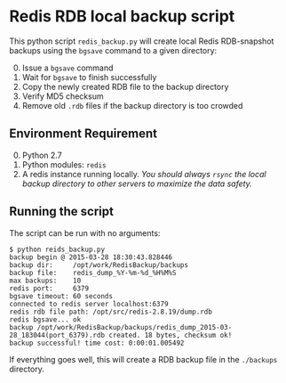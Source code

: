 # Redis RDB local backup script
This python script `redis_backup.py` will create local Redis RDB-snapshot backups using the `bgsave` command to a given directory:

0. Issue a `bgsave` command
1. Wait for `bgsave` to finish successfully
2. Copy the newly created RDB file to the backup directory
3. Verify MD5 checksum
4. Remove old `.rdb` files if the backup directory is too crowded

## Environment Requirement

0. Python 2.7
1. Python modules: `redis`
2. A redis instance running locally. *You should always `rsync` the local backup directory to other servers to maximize the data safety.*

## Running the script
The script can be run with no arguments:

	$ python reids_backup.py
	backup begin @ 2015-03-28 18:30:43.828446
	backup dir:    	/opt/work/RedisBackup/backups
	backup file:   	redis_dump_%Y-%m-%d_%H%M%S
	max backups:   	10
	redis port:    	6379
	bgsave timeout:	60 seconds
	connected to redis server localhost:6379
	redis rdb file path: /opt/src/redis-2.8.19/dump.rdb
	redis bgsave... ok
	backup /opt/work/RedisBackup/backups/redis_dump_2015-03-28_183044(port_6379).rdb created. 18 bytes, checksum ok!
	backup successful! time cost: 0:00:01.005492


If everything goes well, this will create a RDB backup file in the `./backups` directory.